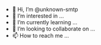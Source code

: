 - 👋 Hi, I’m @unknown-smtp
- 👀 I’m interested in ...
- 🌱 I’m currently learning ...
- 💞️ I’m looking to collaborate on ...
- 📫 How to reach me ...

<!---
unknown-smtp/unknown-smtp is a ✨ special ✨ repository because its `README.md` (this file) appears on your GitHub profile.
You can click the Preview link to take a look at your changes.
--->
